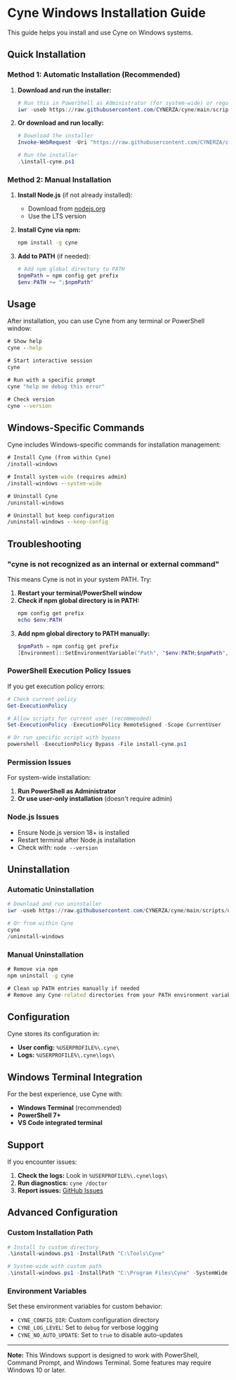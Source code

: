 # Cyne Windows Installation Guide

This guide helps you install and use Cyne on Windows systems.

## Quick Installation

### Method 1: Automatic Installation (Recommended)

1. **Download and run the installer:**
   ```powershell
   # Run this in PowerShell as Administrator (for system-wide) or regular user (for user-only)
   iwr -useb https://raw.githubusercontent.com/CYNERZA/cyne/main/scripts/install-windows.ps1 | iex
   ```

2. **Or download and run locally:**
   ```powershell
   # Download the installer
   Invoke-WebRequest -Uri "https://raw.githubusercontent.com/CYNERZA/cyne/main/scripts/install-windows.ps1" -OutFile "install-cyne.ps1"
   
   # Run the installer
   .\install-cyne.ps1
   ```

### Method 2: Manual Installation

1. **Install Node.js** (if not already installed):
   - Download from [nodejs.org](https://nodejs.org/)
   - Use the LTS version

2. **Install Cyne via npm:**
   ```cmd
   npm install -g cyne
   ```

3. **Add to PATH** (if needed):
   ```powershell
   # Add npm global directory to PATH
   $npmPath = npm config get prefix
   $env:PATH += ";$npmPath"
   ```

## Usage

After installation, you can use Cyne from any terminal or PowerShell window:

```cmd
# Show help
cyne --help

# Start interactive session
cyne

# Run with a specific prompt
cyne "help me debug this error"

# Check version
cyne --version
```

## Windows-Specific Commands

Cyne includes Windows-specific commands for installation management:

```cmd
# Install Cyne (from within Cyne)
/install-windows

# Install system-wide (requires admin)
/install-windows --system-wide

# Uninstall Cyne
/uninstall-windows

# Uninstall but keep configuration
/uninstall-windows --keep-config
```

## Troubleshooting

### "cyne is not recognized as an internal or external command"

This means Cyne is not in your system PATH. Try:

1. **Restart your terminal/PowerShell window**
2. **Check if npm global directory is in PATH:**
   ```powershell
   npm config get prefix
   echo $env:PATH
   ```
3. **Add npm global directory to PATH manually:**
   ```powershell
   $npmPath = npm config get prefix
   [Environment]::SetEnvironmentVariable("Path", "$env:PATH;$npmPath", "User")
   ```

### PowerShell Execution Policy Issues

If you get execution policy errors:

```powershell
# Check current policy
Get-ExecutionPolicy

# Allow scripts for current user (recommended)
Set-ExecutionPolicy -ExecutionPolicy RemoteSigned -Scope CurrentUser

# Or run specific script with bypass
powershell -ExecutionPolicy Bypass -File install-cyne.ps1
```

### Permission Issues

For system-wide installation:
1. **Run PowerShell as Administrator**
2. **Or use user-only installation** (doesn't require admin)

### Node.js Issues

- Ensure Node.js version 18+ is installed
- Restart terminal after Node.js installation
- Check with: `node --version`

## Uninstallation

### Automatic Uninstallation

```powershell
# Download and run uninstaller
iwr -useb https://raw.githubusercontent.com/CYNERZA/cyne/main/scripts/uninstall-windows.ps1 | iex

# Or from within Cyne
cyne
/uninstall-windows
```

### Manual Uninstallation

```cmd
# Remove via npm
npm uninstall -g cyne

# Clean up PATH entries manually if needed
# Remove any Cyne-related directories from your PATH environment variable
```

## Configuration

Cyne stores its configuration in:
- **User config:** `%USERPROFILE%\.cyne\`
- **Logs:** `%USERPROFILE%\.cyne\logs\`

## Windows Terminal Integration

For the best experience, use Cyne with:
- **Windows Terminal** (recommended)
- **PowerShell 7+**
- **VS Code integrated terminal**

## Support

If you encounter issues:

1. **Check the logs:** Look in `%USERPROFILE%\.cyne\logs\`
2. **Run diagnostics:** `cyne /doctor`
3. **Report issues:** [GitHub Issues](https://github.com/CYNERZA/cyne/issues)

## Advanced Configuration

### Custom Installation Path

```powershell
# Install to custom directory
.\install-windows.ps1 -InstallPath "C:\Tools\Cyne"

# System-wide with custom path
.\install-windows.ps1 -InstallPath "C:\Program Files\Cyne" -SystemWide
```

### Environment Variables

Set these environment variables for custom behavior:

- `CYNE_CONFIG_DIR`: Custom configuration directory
- `CYNE_LOG_LEVEL`: Set to `debug` for verbose logging
- `CYNE_NO_AUTO_UPDATE`: Set to `true` to disable auto-updates

---

**Note:** This Windows support is designed to work with PowerShell, Command Prompt, and Windows Terminal. Some features may require Windows 10 or later.
